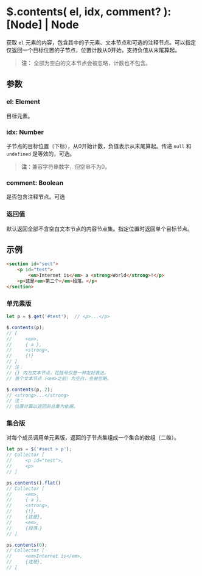 # $.contents( el, idx, comment? ): [Node] | Node

获取 `el` 元素的内容，包含其中的子元素、文本节点和可选的注释节点。可以指定仅返回一个目标位置的子节点，位置计数从0开始，支持负值从末尾算起。

> **注：**
> 全部为空白的文本节点会被忽略，计数也不包含。


## 参数

### el: Element

目标元素。


### idx: Number

子节点的目标位置（下标），从0开始计数，负值表示从末尾算起。传递 `null` 和 `undefined` 是等效的，可选。

> **注**：兼容字符串数字，但空串不为0。


### comment: Boolean

是否包含注释节点。可选


### 返回值

默认返回全部不含空白文本节点的内容节点集。指定位置时返回单个目标节点。


## 示例

```html
<section id="sect">
    <p id="test">
        <em>Internet is</em> a <strong>World</strong>!</p>
    <p>这是<em>第二个</em>段落。</p>
</section>
```


### 单元素版

```js
let p = $.get('#test');  // <p>...</p>

$.contents(p);
// [
//     <em>,
//     { a },
//     <strong>,
//     {!}
// ]
// 注：
// {} 内为文本节点，花括号仅是一种友好表达。
// 首个文本节点（<em>之前）为空白，会被忽略。

$.contents(p, 2);
// <strong>...</strong>
// 注：
// 位置计算以返回的总集为依据。
```


### 集合版

对每个成员调用单元素版，返回的子节点集组成一个集合的数组（二维）。

```js
let ps = $('#sect > p');
// Collector [
//     <p id="test">,
//     <p>
// ]

ps.contents().flat()
// Collector [
//     <em>,
//     { a },
//     <strong>,
//     {!},
//     {这是},
//     <em>,
//     {段落。}
// ]

ps.contents(0);
// Collector [
//     <em>Internet is</em>,
//     {这是},
// ]
```
